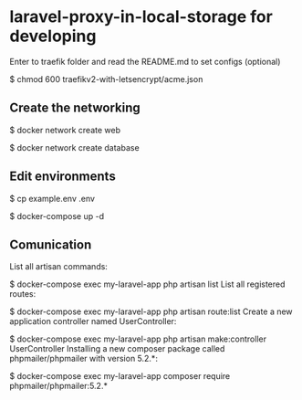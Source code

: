
# laravel-proxy-in-local-storage for developing

Enter to traefik folder and read the README.md to set configs (optional)

$ chmod 600 traefikv2-with-letsencrypt/acme.json

## Create the networking
$ docker network create web 


$ docker network create database 

## Edit environments
$ cp example.env .env

$ docker-compose up -d 


## Comunication

List all artisan commands:

$ docker-compose exec my-laravel-app php artisan list
List all registered routes:

$ docker-compose exec my-laravel-app php artisan route:list
Create a new application controller named UserController:

$ docker-compose exec my-laravel-app php artisan make:controller UserController
Installing a new composer package called phpmailer/phpmailer with version 5.2.*:

$ docker-compose exec my-laravel-app composer require phpmailer/phpmailer:5.2.*
